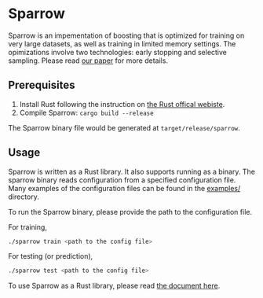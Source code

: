 # Sparrow

Sparrow is an impementation of boosting that is optimized for training on very large datasets, as well as training in limited memory settings. The opimizations involve two technologies: early stopping and selective sampling. Please read [our paper](https://arxiv.org/abs/1901.09047) for more details.

## Prerequisites

1. Install Rust following the instruction on [the Rust offical webiste](https://www.rust-lang.org/tools/install).
2. Compile Sparrow: `cargo build --release`

The Sparrow binary file would be generated at `target/release/sparrow`.

## Usage

Sparrow is written as a Rust library. It also supports running as a binary. The sparrow binary reads configuration from a specified configuration file. Many examples of the configuration files can be found in the [examples/](examples) directory.

To run the Sparrow binary, please provide the path to the configuration file.

For training,
```bash
./sparrow train <path to the config file>
```

For testing (or prediction),
```bash
./sparrow test <path to the config file>
```

To use Sparrow as a Rust library, please read [the document here](sparrow).
